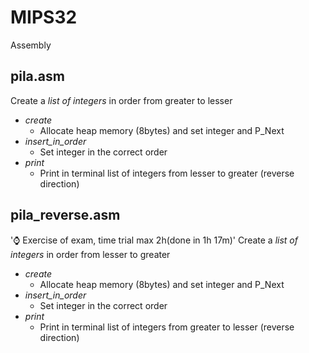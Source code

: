 # MIPS32
Assembly

## pila.asm
Create a *list of integers* in order from greater to lesser
* *create*
  * Allocate heap memory (8bytes) and set integer and P_Next
* *insert_in_order*
  * Set integer in the correct order
* *print*
  * Print in terminal list of integers from lesser to greater (reverse direction)
  
  
  
## pila_reverse.asm
':watch: Exercise of exam, time trial max 2h(done in 1h 17m)'
Create a *list of integers* in order from lesser to greater
* *create*
  * Allocate heap memory (8bytes) and set integer and P_Next
* *insert_in_order*
  * Set integer in the correct order
* *print*
  * Print in terminal list of integers from greater to lesser (reverse direction)

